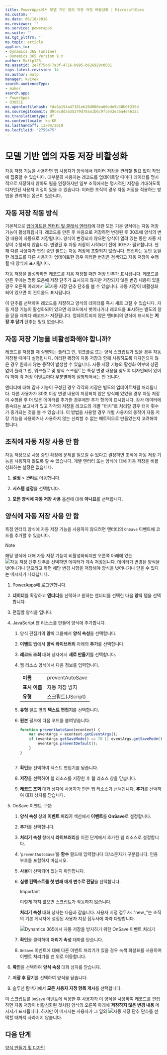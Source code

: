 ```yaml
---
title: PowerApps에서 모델 기반 앱의 자동 저장 비활성화 | MicrosoftDocs
ms.custom: ''
ms.date: 06/18/2018
ms.reviewer: ''
ms.service: powerapps
ms.suite: ''
ms.tgt_pltfrm: ''
ms.topic: article
applies_to:
- Dynamics 365 (online)
- Dynamics 365 Version 9.x
author: Mattp123
ms.assetid: 2e7f75dd-7a3f-4716-b995-b626929c0501
caps.latest.revision: 14
ms.author: matp
manager: kvivek
search.audienceType:
- maker
search.app:
- PowerApps
- D365CE
ms.openlocfilehash: fda8a194a47101eb26d000ea60ede5b38b0f235d
ms.sourcegitcommit: d9cecdd5a35279d78aa1b6c9fc642e36a4e4612c
ms.translationtype: HT
ms.contentlocale: ko-KR
ms.lasthandoff: 11/04/2019
ms.locfileid: "2759475"
---
```

# <a name="disable-auto-save-in-a-model-driven-app"></a>모델 기반 앱의 자동 저장 비활성화

자동 저장 기능을 사용하면 앱 사용자가 양식에서 데이터 저장을 관리할 필요 없이 작업에 집중할 수 있습니다. 대부분의 사용자는 레코드를 업데이트할 때마다 데이터를 명시적으로 저장하지 않아도 됨을 인정하지만 일부 조직에서는 명시적인 저장을 기대하도록 디자인된 사용자 지정이 있을 수 있습니다. 이러한 조직의 경우 자동 저장을 적용하는 방법을 관리하는 옵션이 있습니다.  
  
<a name="BKMK_HowAutoSaveWorks"></a>   

## <a name="how-auto-save-works"></a>자동 저장 작동 방식  
 기본적으로 [업데이트된 엔터티 및 클래식 엔터티](create-design-forms.md#updated-versus-classic-entities)에 대한 모든 기본 양식에는 자동 저장 기능이 활성화됩니다. 레코드를 만든 후 처음으로 저장하면 변경된 후 30초에 양식의 변경 내용이 자동으로 저장됩니다. 양식이 변경되지 않으면 양식이 열려 있는 동안 자동 저장이 수행되지 않습니다. 변경된 후 자동 저장이 시작되기 전에 30초가 필요합니다. 현재 다른 사용자가 편집 중인 필드는 자동 저장에 포함되지 않습니다. 편집하는 동안 동일한 레코드를 다른 사용자가 업데이트한 경우 이러한 변경은 검색되고 자동 저장이 수행될 때 양식에 표시됩니다.  
  
 자동 저장을 활성화하면 레코드를 처음 저장할 때만 저장 단추가 표시됩니다. 레코드를 만든 후에는 명령 모음에 저장 단추가 표시되지 않지만 저장되지 않은 변경 내용이 있을 경우 오른쪽 아래에서 ![자동 저장 단추](media/auto-save-icon.png "자동 저장 단추") 단추를 볼 수 있습니다. 자동 저장이 비활성화되어 있으면 이 컨트롤도 표시됩니다.  
  
 이 단추를 선택하여 레코드를 저장하고 양식의 데이터를 즉시 새로 고칠 수 있습니다. 자동 저장 기능이 활성화되어 있으면 레코드에서 벗어나거나 레코드를 표시하는 별도의 창을 닫을 때마다 레코드가 저장됩니다. 업데이트되지 않은 엔터티의 양식에 표시되는 **저장 후 닫기** 단추는 필요 없습니다.  
  
<a name="BKMK_AutoSave"></a>   
## <a name="should-you-disable-auto-save"></a>자동 저장 기능을 비활성화해야 합니까?  
 레코드를 저장할 때 실행되는 플러그 인, 워크플로 또는 양식 스크립트가 있을 경우 자동 저장될 때마다 실행됩니다. 이러한 확장이 자동 저장과 함께 사용하도록 디자인되지 않은 경우 원하지 않는 동작이 발생할 수 있습니다. 자동 저장 기능의 활성화 여부에 상관 없이 플러그 인, 워크플로 및 양식 스크립트는 특정 변경 내용을 찾도록 디자인되어 있어야 하며 각 저장 이벤트마다 무분별하게 실행되어서는 안 됩니다.  
  
 엔터티에 대해 감사 기능이 구성된 경우 각각의 저장은 별도의 업데이트처럼 처리됩니다. 다른 사용자가 30초 이상 변경 내용이 저장되지 않은 양식에 있었을 경우 자동 저장이 수행된 후 더 많은 데이터를 추가한 경우에만 추가 항목이 표시됩니다. 감사 데이터에 종속되는 보고서가 있고 각각의 저장을 레코드의 개별 "터치"로 처리할 경우 터치 횟수가 증가되는 것을 볼 수 있습니다. 이 방법을 사용할 경우 개별 사용자의 동작이 자동 저장 기능을 사용하거나 사용하지 않는 신뢰할 수 없는 메트릭으로 만들었는지 고려해야 합니다.  
  
<a name="BKMK_DisableAutoSaveOrg"></a>   
## <a name="disable-auto-save-for-the-organization"></a>조직에 자동 저장 사용 안 함  
 자동 저장으로 사용 중인 확장에 문제를 일으킬 수 있다고 결정하면 조직에 자동 저장 기능을 사용하지 않도록 할 수 있습니다. 개별 엔터티 또는 양식에 대해 자동 저장을 비활성화하는 설정은 없습니다.  
  
1. **[설정](advanced-navigation.md#settings)** > **관리**로 이동합니다.  
  
2.  **시스템 설정**을 선택합니다.  
  
3.  **모든 양식에 자동 저장 사용** 옵션에 대해 **아니요**를 선택합니다.  
  
<a name="BKMK_DisalbleAutoSaveForm"></a>   
## <a name="disable-auto-save-for-a-form"></a>양식에 자동 저장 사용 안 함  
 특정 엔터티 양식에 자동 저장 기능을 사용하지 않으려면 엔터티의 `OnSave` 이벤트에 코드를 추가할 수 있습니다.  
  
> [!NOTE]
>  해당 양식에 대해 자동 저장 기능이 비활성화되지만 오른쪽 아래에 있는 ![자동 저장 단추](media/auto-save-icon.png "A자동 저장 단추") 단추를 선택하면 데이터가 계속 저장됩니다. 데이터가 변경된 양식을 벗어나거나 닫으려고 하면 해당 변경 사항을 저장해야 양식을 벗어나거나 닫을 수 있다는 메시지가 나타납니다.  
  
1.  [PowerApps](https://make.powerapps.com/?utm_source=padocs&utm_medium=linkinadoc&utm_campaign=referralsfromdoc)에 로그인합니다.  

2.  **데이터**를 확장하고 **엔터티**를 선택하고 원하는 엔터티를 선택한 다음 **양식** 탭을 선택합니다.  
  
3.  편집할 양식을 엽니다.  
  
4.  JavaScript 웹 리소스를 만들어 양식에 추가합니다.  
  
    1.  양식 편집기의 **양식** 그룹에서 **양식 속성**을 선택합니다.  
  
    2.  **이벤트** 탭에서 **양식 라이브러리** 아래의 **추가**를 선택합니다.  
  
    3.  **레코드 조회** 대화 상자에서 **새로 만들기**를 선택합니다.  
  
    4.  웹 리소스 양식에서 다음 정보를 입력합니다.  
  
        |||  
        |-|-|  
        |**이름**|preventAutoSave|  
        |**표시 이름**|자동 저장 방지|  
        |**유형**|스크립트(JScript)|  
  
    5.  **유형** 필드 옆의 **텍스트 편집기**를 선택합니다.  
  
    6.  **원본** 필드에 다음 코드를 붙여넣습니다.  
  
        ```javascript  
        function preventAutoSave(econtext) {  
            var eventArgs = econtext.getEventArgs();  
            if (eventArgs.getSaveMode() == 70 || eventArgs.getSaveMode() == 2) {  
                eventArgs.preventDefault();  
            }  
        }  
  
        ```  
  
    7.  **확인**을 선택하여 텍스트 편집기를 닫습니다.  
  
    8.  **저장**을 선택하여 웹 리소스를 저장한 후 웹 리소스 창을 닫습니다.  
  
    9. **레코드 조회** 대화 상자에 사용자가 만든 웹 리소스가 선택됩니다. **추가**를 선택하여 대화 상자를 닫습니다.  
  
5.  OnSave 이벤트 구성:  
  
    1.  **양식 속성** 창의 **이벤트 처리기** 섹션에서 **이벤트**를 **OnSave**로 설정합니다.  
  
    2.  **추가**를 선택합니다.  
  
    3.  **처리기 속성** 창에서 **라이브러리**를 이전 단계에서 추가한 웹 리소스로 설정합니다.  
  
    4.  ‘`preventAutoSave`’를 **함수** 필드에 입력합니다 대/소문자가 구분됩니다. 인용 부호를 포함하지 마십시오.  
  
    5.  **사용**이 선택되어 있는지 확인합니다.  
  
    6.  **실행 컨텍스트를 첫 번째 매개 변수로 전달**을 선택합니다.  
  
        > [!IMPORTANT]
        >  이렇게 하지 않으면 스크립트가 작동하지 않습니다.  
  
         **처리기 속성** 대화 상자는 다음과 같습니다. 사용자 지정 접두사: "new_"는 조직의 기본 게시자에 설정된 사용자 지정 접두사에 따라 다양합니다.  
  
         ![Dynamics 365에서 자동 저장을 방지하기 위한 OnSave 이벤트 처리기](media/prevent-auto-save-script.png "Dynamics 365에서 자동 저장을 방지하기 위한 OnSave 이벤트 처리기")  
  
    7.  **확인**을 클릭하여 **처리기 속성** 대화를 닫습니다.  
  
    8.  `OnSave` 이벤트에 대해 다른 이벤트 처리기가 있을 경우 녹색 화살표를 사용하여 이벤트 처리기를 맨 위로 이동합니다.  
  
6. **확인**을 선택하여 **양식 속성** 대화 상자를 닫습니다.  
  
7. **저장 후 닫기**를 선택하여 양식을 닫습니다.  
  
8. 솔루션 탐색기에서 **모든 사용자 지정 항목 게시**를 선택합니다.  
  
 이 스크립트를 `OnSave` 이벤트에 적용한 후 사용자가 이 양식을 사용하여 레코드를 편집하면 자동 저장이 비활성화된 것처럼 양식의 오른쪽 아래에 **저장하지 않은 변경 내용** 메시지가 표시됩니다. 하지만 이 메시지는 사용자가 그 옆의 ![자동 저장 단추](media/auto-save-icon.png "자동 저장 단추") 단추를 선택할 때까지 사라지지 않습니다.  
  
## <a name="next-steps"></a>다음 단계  
 [양식 만들기 및 디자인](create-design-forms.md)      

 
